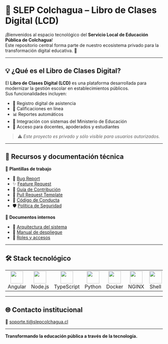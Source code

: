 # 📘 SLEP Colchagua – Libro de Clases Digital (LCD)

¡Bienvenidos al espacio tecnológico del **Servicio Local de Educación Pública de Colchagua**!  
Este repositorio central forma parte de nuestro ecosistema privado para la transformación digital educativa. 🚀

---

## 💡 ¿Qué es el Libro de Clases Digital?

El **Libro de Clases Digital (LCD)** es una plataforma desarrollada para modernizar la gestión escolar en establecimientos públicos.  
Sus funcionalidades incluyen:

- 📅 Registro digital de asistencia  
- 📝 Calificaciones en línea  
- 📊 Reportes automáticos  
- 🔗 Integración con sistemas del Ministerio de Educación  
- 📱 Acceso para docentes, apoderados y estudiantes  

> ⚠️ *Este proyecto es privado y sólo visible para usuarios autorizados.*

---

## 📂 Recursos y documentación técnica

📄 **Plantillas de trabajo**
- 🐞 [Bug Report](./blob/main/.github/ISSUE_TEMPLATE/bug_report.md)
- ✨ [Feature Request](./blob/main/.github/ISSUE_TEMPLATE/feature_request.md)
- 🤝 [Guía de Contribución](./blob/main/.github/CONTRIBUTING.md)
- 🔀 [Pull Request Template](./blob/main/.github/PULL_REQUEST_TEMPLATE.md)
- 📜 [Código de Conducta](./blob/main/.github/CODE_OF_CONDUCT.md)
- 🛡️ [Política de Seguridad](./blob/main/.github/SECURITY.md)

📘 **Documentos internos**
- 🧱 [Arquitectura del sistema](./blob/main/docs/ARQUITECTURA.md)
- 🚀 [Manual de despliegue](./blob/main/docs/DEPLOY.md)
- 👥 [Roles y accesos](./blob/main/docs/ROLES.md)

---

## 🛠️ Stack tecnológico

<table>
  <tr>
    <td align="center"><img src="https://cdn.jsdelivr.net/gh/devicons/devicon/icons/angularjs/angularjs-original.svg" width="40"/><br>Angular</td>
    <td align="center"><img src="https://cdn.jsdelivr.net/gh/devicons/devicon/icons/nodejs/nodejs-original.svg" width="40"/><br>Node.js</td>
    <td align="center"><img src="https://cdn.jsdelivr.net/gh/devicons/devicon/icons/typescript/typescript-original.svg" width="40"/><br>TypeScript</td>
    <td align="center"><img src="https://cdn.jsdelivr.net/gh/devicons/devicon/icons/python/python-original.svg" width="40"/><br>Python</td>
    <td align="center"><img src="https://cdn.jsdelivr.net/gh/devicons/devicon/icons/docker/docker-original.svg" width="40"/><br>Docker</td>
    <td align="center"><img src="https://cdn.jsdelivr.net/gh/devicons/devicon/icons/nginx/nginx-original.svg" width="40"/><br>NGINX</td>
    <td align="center"><img src="https://cdn.jsdelivr.net/gh/devicons/devicon/icons/bash/bash-original.svg" width="40"/><br>Shell</td>
    <td align="center"><img src="https://cdn.jsdelivr.net/gh/devicons/devicon/icons/linux/linux-original.svg" width="40"/><br>Linux</td>
  </tr>
</table>

---

## 🌐 Contacto institucional

📧 [soporte.ti@slepcolchagua.cl](mailto:soporte.ti@slepcolchagua.cl)

---

**Transformando la educación pública a través de la tecnología.**
